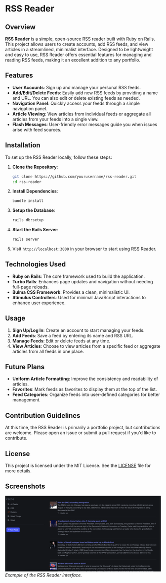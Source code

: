 
# RSS Reader

## Overview

**RSS Reader** is a simple, open-source RSS reader built with Ruby on Rails. This project allows users to create accounts, add RSS feeds, and view articles in a streamlined, minimalist interface. Designed to be lightweight and easy to use, RSS Reader offers essential features for managing and reading RSS feeds, making it an excellent addition to any portfolio.

## Features

- **User Accounts**: Sign up and manage your personal RSS feeds.
- **Add/Edit/Delete Feeds**: Easily add new RSS feeds by providing a name and URL. You can also edit or delete existing feeds as needed.
- **Navigation Panel**: Quickly access your feeds through a simple navigation panel.
- **Article Viewing**: View articles from individual feeds or aggregate all articles from your feeds into a single view.
- **Flash Messages**: User-friendly error messages guide you when issues arise with feed sources.

## Installation

To set up the RSS Reader locally, follow these steps:

1. **Clone the Repository**:
    ```bash
    git clone https://github.com/yourusername/rss-reader.git
    cd rss-reader
    ```

2. **Install Dependencies**:
    ```bash
    bundle install
    ```

3. **Setup the Database**:
    ```bash
    rails db:setup
    ```

4. **Start the Rails Server**:
    ```bash
    rails server
    ```

5. Visit `http://localhost:3000` in your browser to start using RSS Reader.

## Technologies Used

- **Ruby on Rails**: The core framework used to build the application.
- **Turbo Rails**: Enhances page updates and navigation without needing full-page reloads.
- **Bulma CSS Framework**: Provides a clean, minimalistic UI.
- **Stimulus Controllers**: Used for minimal JavaScript interactions to enhance user experience.

## Usage

1. **Sign Up/Log In**: Create an account to start managing your feeds.
2. **Add Feeds**: Save a feed by entering its name and RSS URL.
3. **Manage Feeds**: Edit or delete feeds at any time.
4. **View Articles**: Choose to view articles from a specific feed or aggregate articles from all feeds in one place.

## Future Plans

- **Uniform Article Formatting**: Improve the consistency and readability of articles.
- **Favorites**: Mark feeds as favorites to display them at the top of the list.
- **Feed Categories**: Organize feeds into user-defined categories for better management.

## Contribution Guidelines

At this time, the RSS Reader is primarily a portfolio project, but contributions are welcome. Please open an issue or submit a pull request if you'd like to contribute.

## License

This project is licensed under the MIT License. See the [LICENSE](LICENSE) file for more details.

## Screenshots

![RSS Reader Main View](public/rss_reader.png)
*Example of the RSS Reader interface.*

